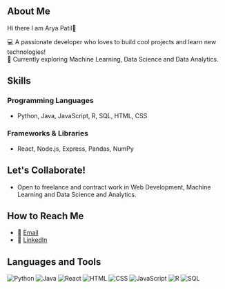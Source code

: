 ## About Me
Hi there I am Arya Patil👋

💻 A passionate developer who loves to build cool projects and learn new technologies!  
🌱 Currently exploring Machine Learning, Data Science and Data Analytics. 

## Skills
### Programming Languages
- Python, Java, JavaScript, R, SQL, HTML, CSS

### Frameworks & Libraries
- React, Node.js, Express, Pandas, NumPy

## Let's Collaborate!
- Open to freelance and contract work in Web Development, Machine Learning and Data Science and Analytics.

## How to Reach Me
  
- 📧 [Email](mailto:aryampatil2005@gmail.com)
- 🔗 [LinkedIn](https://www.linkedin.com/in/arya--patil/)

## Languages and Tools

![Python](https://img.shields.io/badge/Python-3776AB?style=for-the-badge&logo=python&logoColor=white)
![Java](https://img.shields.io/badge/Java-007396?style=for-the-badge&logo=java&logoColor=white)
![React](https://img.shields.io/badge/React-20232A?style=for-the-badge&logo=react&logoColor=61DAFB)
![HTML](https://img.shields.io/badge/HTML5-E34F26?style=for-the-badge&logo=html5&logoColor=white)
![CSS](https://img.shields.io/badge/CSS3-1572B6?style=for-the-badge&logo=css3&logoColor=white)
![JavaScript](https://img.shields.io/badge/JavaScript-F7DF1E?style=for-the-badge&logo=javascript&logoColor=black)
![R](https://img.shields.io/badge/R-276DC3?style=for-the-badge&logo=r&logoColor=white)
![SQL](https://img.shields.io/badge/SQL-4479A1?style=for-the-badge&logo=postgresql&logoColor=white)


